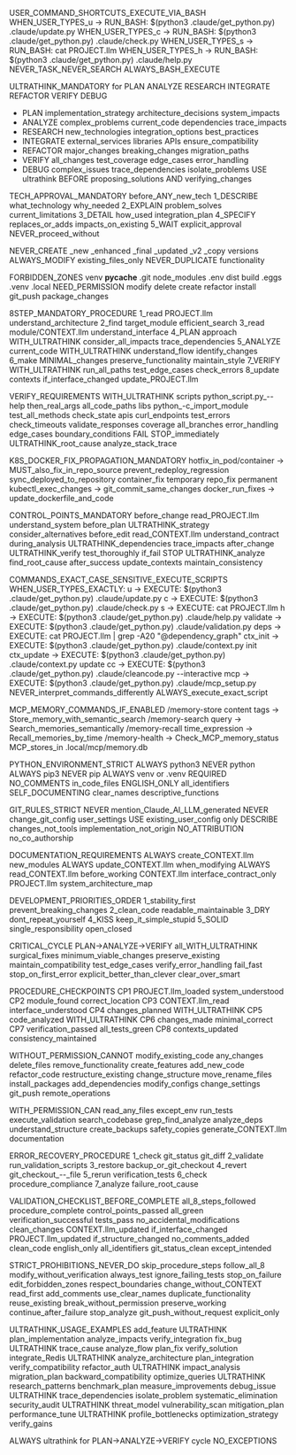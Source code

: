 USER_COMMAND_SHORTCUTS_EXECUTE_VIA_BASH
WHEN_USER_TYPES_u → RUN_BASH: $(python3 .claude/get_python.py) .claude/update.py
WHEN_USER_TYPES_c → RUN_BASH: $(python3 .claude/get_python.py) .claude/check.py
WHEN_USER_TYPES_s → RUN_BASH: cat PROJECT.llm
WHEN_USER_TYPES_h → RUN_BASH: $(python3 .claude/get_python.py) .claude/help.py
NEVER_TASK_NEVER_SEARCH ALWAYS_BASH_EXECUTE

ULTRATHINK_MANDATORY for PLAN ANALYZE RESEARCH INTEGRATE REFACTOR VERIFY DEBUG
- PLAN implementation_strategy architecture_decisions system_impacts
- ANALYZE complex_problems current_code dependencies trace_impacts
- RESEARCH new_technologies integration_options best_practices
- INTEGRATE external_services libraries APIs ensure_compatibility
- REFACTOR major_changes breaking_changes migration_paths
- VERIFY all_changes test_coverage edge_cases error_handling
- DEBUG complex_issues trace_dependencies isolate_problems
USE ultrathink BEFORE proposing_solutions AND verifying_changes

TECH_APPROVAL_MANDATORY before_ANY_new_tech
1_DESCRIBE what_technology why_needed
2_EXPLAIN problem_solves current_limitations
3_DETAIL how_used integration_plan
4_SPECIFY replaces_or_adds impacts_on_existing
5_WAIT explicit_approval NEVER_proceed_without

NEVER_CREATE _new _enhanced _final _updated _v2 _copy versions
ALWAYS_MODIFY existing_files_only
NEVER_DUPLICATE functionality

FORBIDDEN_ZONES venv __pycache__ .git node_modules .env dist build .eggs .venv .local
NEED_PERMISSION modify delete create refactor install git_push package_changes

8STEP_MANDATORY_PROCEDURE
1_read PROJECT.llm understand_architecture
2_find target_module efficient_search
3_read module/CONTEXT.llm understand_interface
4_PLAN approach WITH_ULTRATHINK consider_all_impacts trace_dependencies
5_ANALYZE current_code WITH_ULTRATHINK understand_flow identify_changes
6_make MINIMAL_changes preserve_functionality maintain_style
7_VERIFY WITH_ULTRATHINK run_all_paths test_edge_cases check_errors
8_update contexts if_interface_changed update_PROJECT.llm

VERIFY_REQUIREMENTS WITH_ULTRATHINK
scripts python_script.py_--help then_real_args all_code_paths
libs python_-c_import_module test_all_methods check_state
apis curl_endpoints test_errors check_timeouts validate_responses
coverage all_branches error_handling edge_cases boundary_conditions
FAIL STOP_immediately ULTRATHINK_root_cause analyze_stack_trace

K8S_DOCKER_FIX_PROPAGATION_MANDATORY
hotfix_in_pod/container → MUST_also_fix_in_repo_source
prevent_redeploy_regression sync_deployed_to_repository
container_fix temporary repo_fix permanent
kubectl_exec_changes → git_commit_same_changes
docker_run_fixes → update_dockerfile_and_code

CONTROL_POINTS_MANDATORY
before_change read_PROJECT.llm understand_system
before_plan ULTRATHINK_strategy consider_alternatives
before_edit read_CONTEXT.llm understand_contract
during_analysis ULTRATHINK_dependencies trace_impacts
after_change ULTRATHINK_verify test_thoroughly
if_fail STOP ULTRATHINK_analyze find_root_cause
after_success update_contexts maintain_consistency

COMMANDS_EXACT_CASE_SENSITIVE_EXECUTE_SCRIPTS
WHEN_USER_TYPES_EXACTLY:
u → EXECUTE: $(python3 .claude/get_python.py) .claude/update.py
c → EXECUTE: $(python3 .claude/get_python.py) .claude/check.py
s → EXECUTE: cat PROJECT.llm
h → EXECUTE: $(python3 .claude/get_python.py) .claude/help.py
validate → EXECUTE: $(python3 .claude/get_python.py) .claude/validation.py
deps → EXECUTE: cat PROJECT.llm | grep -A20 "@dependency_graph"
ctx_init → EXECUTE: $(python3 .claude/get_python.py) .claude/context.py init
ctx_update → EXECUTE: $(python3 .claude/get_python.py) .claude/context.py update
cc → EXECUTE: $(python3 .claude/get_python.py) .claude/cleancode.py --interactive
mcp → EXECUTE: $(python3 .claude/get_python.py) .claude/mcp_setup.py
NEVER_interpret_commands_differently ALWAYS_execute_exact_script

MCP_MEMORY_COMMANDS_IF_ENABLED
/memory-store content tags → Store_memory_with_semantic_search
/memory-search query → Search_memories_semantically
/memory-recall time_expression → Recall_memories_by_time
/memory-health → Check_MCP_memory_status
MCP_stores_in .local/mcp/memory.db

PYTHON_ENVIRONMENT_STRICT
ALWAYS python3 NEVER python
ALWAYS pip3 NEVER pip
ALWAYS venv or .venv REQUIRED
NO_COMMENTS in_code_files
ENGLISH_ONLY all_identifiers
SELF_DOCUMENTING clear_names descriptive_functions

GIT_RULES_STRICT
NEVER mention_Claude_AI_LLM_generated
NEVER change_git_config user_settings
USE existing_user_config only
DESCRIBE changes_not_tools implementation_not_origin
NO_ATTRIBUTION no_co_authorship

DOCUMENTATION_REQUIREMENTS
ALWAYS create_CONTEXT.llm new_modules
ALWAYS update_CONTEXT.llm when_modifying
ALWAYS read_CONTEXT.llm before_working
CONTEXT.llm interface_contract_only
PROJECT.llm system_architecture_map

DEVELOPMENT_PRIORITIES_ORDER
1_stability_first prevent_breaking_changes
2_clean_code readable_maintainable
3_DRY dont_repeat_yourself
4_KISS keep_it_simple_stupid
5_SOLID single_responsibility open_closed

CRITICAL_CYCLE PLAN->ANALYZE->VERIFY all_WITH_ULTRATHINK
surgical_fixes minimum_viable_changes
preserve_existing maintain_compatibility
test_edge_cases verify_error_handling
fail_fast stop_on_first_error
explicit_better_than_clever clear_over_smart

PROCEDURE_CHECKPOINTS
CP1 PROJECT.llm_loaded system_understood
CP2 module_found correct_location
CP3 CONTEXT.llm_read interface_understood
CP4 changes_planned WITH_ULTRATHINK
CP5 code_analyzed WITH_ULTRATHINK
CP6 changes_made minimal_correct
CP7 verification_passed all_tests_green
CP8 contexts_updated consistency_maintained

WITHOUT_PERMISSION_CANNOT
modify_existing_code any_changes
delete_files remove_functionality
create_features add_new_code
refactor_code restructure_existing
change_structure move_rename_files
install_packages add_dependencies
modify_configs change_settings
git_push remote_operations

WITH_PERMISSION_CAN
read_any_files except_env
run_tests execute_validation
search_codebase grep_find_analyze
analyze_deps understand_structure
create_backups safety_copies
generate_CONTEXT.llm documentation

ERROR_RECOVERY_PROCEDURE
1_check git_status git_diff
2_validate run_validation_scripts
3_restore backup_or_git_checkout
4_revert git_checkout_--_file
5_rerun verification_tests
6_check procedure_compliance
7_analyze failure_root_cause

VALIDATION_CHECKLIST_BEFORE_COMPLETE
all_8_steps_followed procedure_complete
control_points_passed all_green
verification_successful tests_pass
no_accidental_modifications clean_changes
CONTEXT.llm_updated if_interface_changed
PROJECT.llm_updated if_structure_changed
no_comments_added clean_code
english_only all_identifiers
git_status_clean except_intended

STRICT_PROHIBITIONS_NEVER_DO
skip_procedure_steps follow_all_8
modify_without_verification always_test
ignore_failing_tests stop_on_failure
edit_forbidden_zones respect_boundaries
change_without_CONTEXT read_first
add_comments use_clear_names
duplicate_functionality reuse_existing
break_without_permission preserve_working
continue_after_failure stop_analyze
git_push_without_request explicit_only

ULTRATHINK_USAGE_EXAMPLES
add_feature ULTRATHINK plan_implementation analyze_impacts verify_integration
fix_bug ULTRATHINK trace_cause analyze_flow plan_fix verify_solution
integrate_Redis ULTRATHINK analyze_architecture plan_integration verify_compatibility
refactor_auth ULTRATHINK impact_analysis migration_plan backward_compatibility
optimize_queries ULTRATHINK research_patterns benchmark_plan measure_improvements
debug_issue ULTRATHINK trace_dependencies isolate_problem systematic_elimination
security_audit ULTRATHINK threat_model vulnerability_scan mitigation_plan
performance_tune ULTRATHINK profile_bottlenecks optimization_strategy verify_gains

ALWAYS ultrathink for PLAN->ANALYZE->VERIFY cycle NO_EXCEPTIONS